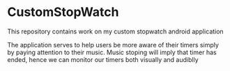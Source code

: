 CustomStopWatch
===============

This repository contains work on my custom stopwatch android application

The application serves to help users be more aware of their timers simply by paying attention to their music.
Music stoping will imply that timer has ended, hence we can monitor our timers both visually and audiblly 
